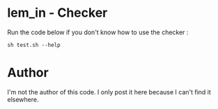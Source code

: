 # lem_in - Checker

Run the code below if you don't know how to use the checker :

    sh test.sh --help

# Author

I'm not the author of this code. I only post it here because I can't find it elsewhere.
